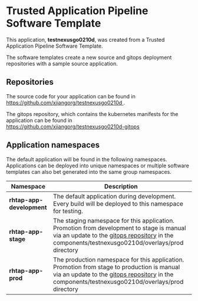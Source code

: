 # Trusted Application Pipeline Software Template

This application, **testnexusgo0210d**, was created from a Trusted Application Pipeline Software Template.

The software templates create a new source and gitops deployment repositories with a sample source application. 

## Repositories

The source code for your application can be found in [https://github.com/xjiangorg/testnexusgo0210d ](https://github.com/xjiangorg/testnexusgo0210d ).
 
The gitops repository, which contains the kubernetes manifests for the application can be found in 
[https://github.com/xjiangorg/testnexusgo0210d-gitops ](https://github.com/xjiangorg/testnexusgo0210d-gitops ) 

## Application namespaces 

The default application will be found in the following namespaces. Applications can be deployed into unique namespaces or multiple software templates can also bet generated into the same group namespaces.  

|  Namespace   |  Description   |  
| -------- | -------- |   
| **rhtap-app-development** | The default application during development. Every build will be deployed to this namespace for testing. | 
| **rhtap-app-stage** | The staging namespace for this application. Promotion from development to stage is manual via an update to the [gitops repository](https://github.com/xjiangorg/testnexusgo0210d-gitops ) in the components/testnexusgo0210d/overlays/prod directory |  
| **rhtap-app-prod** | The production namespace for this application. Promotion from stage to production is manual via an update to the [gitops repository](https://github.com/xjiangorg/testnexusgo0210d-gitops ) in the components/testnexusgo0210d/overlays/prod directory | 